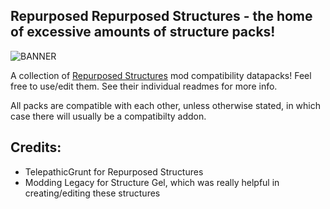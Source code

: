 ## Repurposed Repurposed Structures - the home of excessive amounts of structure packs! 

![BANNER](http://i.creativecommons.org/p/zero/1.0/88x31.png)

A collection of [Repurposed Structures](https://github.com/TelepathicGrunt/RepurposedStructures) mod compatibility datapacks!
Feel free to use/edit them.
See their individual readmes for more info.

All packs are compatible with each other, unless otherwise stated, in which case there will usually be a compatibilty addon.

## Credits:

- TelepathicGrunt for Repurposed Structures
- Modding Legacy for Structure Gel, which was really helpful in creating/editing these structures
